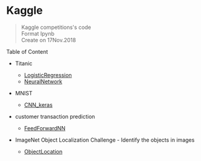 # Kaggle
> Kaggle competitions's code  <br/> 
Format Ipynb <br/> 
Create on 17Nov.2018

Table of Content

* Titanic
  * [LogisticRegression](https://github.com/MorganWoods/Kaggle/blob/master/Titanic/LogisticsRegression.ipynb)
  * [NeuralNetwork](https://github.com/MorganWoods/Kaggle/blob/master/Titanic/NeuralNetwork.ipynb)
  
* MNIST
  * [CNN_keras](https://github.com/MorganWoods/Kaggle/blob/master/MNIST/cnn-keras-minst.ipynb)
  
* customer transaction prediction
  * [FeedForwardNN](https://github.com/MorganWoods/Kaggle/blob/master/TransactionPrediction/prediction-feedforwardnetwork.ipynb)

* ImageNet Object Localization Challenge - Identify the objects in images
  * [ObjectLocation](https://github.com/MorganWoods/Kaggle/blob/master/ObjectLocation/ObjectLocation.ipynb)
  
